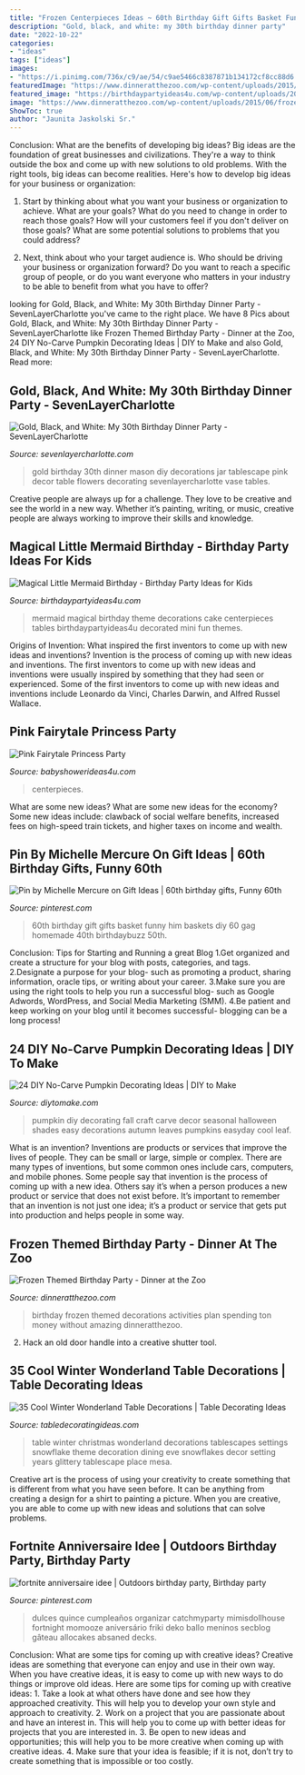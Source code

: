 ```yaml
---
title: "Frozen Centerpieces Ideas ~ 60th Birthday Gift Gifts Basket Funny Him Baskets Diy 60 Gag Homemade 40th Birthdaybuzz 50th"
description: "Gold, black, and white: my 30th birthday dinner party"
date: "2022-10-22"
categories:
- "ideas"
tags: ["ideas"]
images:
- "https://i.pinimg.com/736x/c9/ae/54/c9ae5466c8387871b134172cf8cc88d6.jpg"
featuredImage: "https://www.dinneratthezoo.com/wp-content/uploads/2015/06/frozen12.jpg"
featured_image: "https://birthdaypartyideas4u.com/wp-content/uploads/2017/02/Magical-Little-Mermaid-Birthday-Mini-Cake.jpg"
image: "https://www.dinneratthezoo.com/wp-content/uploads/2015/06/frozen12.jpg"
ShowToc: true
author: "Jaunita Jaskolski Sr."
---
```



Conclusion: What are the benefits of developing big ideas?
Big ideas are the foundation of great businesses and civilizations. They're a way to think outside the box and come up with new solutions to old problems. With the right tools, big ideas can become realities. Here's how to develop big ideas for your business or organization:
1. Start by thinking about what you want your business or organization to achieve. What are your goals? What do you need to change in order to reach those goals? How will your customers feel if you don't deliver on those goals? What are some potential solutions to problems that you could address?

2. Next, think about who your target audience is. Who should be driving your business or organization forward? Do you want to reach a specific group of people, or do you want everyone who matters in your industry to be able to benefit from what you have to offer?

	

		
looking for Gold, Black, and White: My 30th Birthday Dinner Party - SevenLayerCharlotte you've came to the right place. We have 8 Pics about Gold, Black, and White: My 30th Birthday Dinner Party - SevenLayerCharlotte like Frozen Themed Birthday Party - Dinner at the Zoo, 24 DIY No-Carve Pumpkin Decorating Ideas | DIY to Make and also Gold, Black, and White: My 30th Birthday Dinner Party - SevenLayerCharlotte. Read more:
		
    
## Gold, Black, And White: My 30th Birthday Dinner Party - SevenLayerCharlotte

<img loading=lazy src="https://i1.wp.com/sevenlayercharlotte.com/wp-content/uploads/2015/01/img_3985.jpg" onerror="this.onerror=null;this.src='https://tse2.mm.bing.net/th?id=OIP.3MnnMTYDNzv94AchCk7ONgHaE8&amp;pid=15.1';" alt="Gold, Black, and White: My 30th Birthday Dinner Party - SevenLayerCharlotte">

_Source: sevenlayercharlotte.com_

>gold birthday 30th dinner mason diy decorations jar tablescape pink decor table flowers decorating sevenlayercharlotte vase tables. 

	

Creative people are always up for a challenge. They love to be creative and see the world in a new way. Whether it’s painting, writing, or music, creative people are always working to improve their skills and knowledge.

    
## Magical Little Mermaid Birthday - Birthday Party Ideas For Kids

<img loading=lazy src="https://birthdaypartyideas4u.com/wp-content/uploads/2017/02/Magical-Little-Mermaid-Birthday-Mini-Cake.jpg" onerror="this.onerror=null;this.src='https://tse1.mm.bing.net/th?id=OIP.AItZLAxb1-0IajXZeDrQHgHaJL&amp;pid=15.1';" alt="Magical Little Mermaid Birthday - Birthday Party Ideas for Kids">

_Source: birthdaypartyideas4u.com_

>mermaid magical birthday theme decorations cake centerpieces tables birthdaypartyideas4u decorated mini fun themes. 

	

Origins of Invention: What inspired the first inventors to come up with new ideas and inventions?
Invention is the process of coming up with new ideas and inventions. The first inventors to come up with new ideas and inventions were usually inspired by something that they had seen or experienced. Some of the first inventors to come up with new ideas and inventions include Leonardo da Vinci, Charles Darwin, and Alfred Russel Wallace.

    
## Pink Fairytale Princess Party

<img loading=lazy src="https://www.babyshowerideas4u.com/wp-content/uploads/2014/01/princess-51.jpg" onerror="this.onerror=null;this.src='https://tse3.mm.bing.net/th?id=OIP.8FCeP8S5CYpfyLGueVRzTwHaLH&amp;pid=15.1';" alt="Pink Fairytale Princess Party">

_Source: babyshowerideas4u.com_

>centerpieces. 

	

What are some new ideas?
What are some new ideas for the economy? 
Some new ideas include: clawback of social welfare benefits, increased fees on high-speed train tickets, and higher taxes on income and wealth.

    
## Pin By Michelle Mercure On Gift Ideas | 60th Birthday Gifts, Funny 60th

<img loading=lazy src="https://i.pinimg.com/736x/93/e2/56/93e2565ef474efbcf1e1a7d8fb19066b--birthday-gift-baskets-th-birthday-gifts.jpg" onerror="this.onerror=null;this.src='https://tse2.mm.bing.net/th?id=OIP.1GNUAR704HLAS8wyh5mytgHaFh&amp;pid=15.1';" alt="Pin by Michelle Mercure on Gift Ideas | 60th birthday gifts, Funny 60th">

_Source: pinterest.com_

>60th birthday gift gifts basket funny him baskets diy 60 gag homemade 40th birthdaybuzz 50th. 

	

Conclusion: Tips for Starting and Running a great Blog
1.Get organized and create a structure for your blog with posts, categories, and tags.
2.Designate a purpose for your blog- such as promoting a product, sharing information, oracle tips, or writing about your career. 
3.Make sure you are using the right tools to help you run a successful blog- such as Google Adwords, WordPress, and Social Media Marketing (SMM). 
4.Be patient and keep working on your blog until it becomes successful- blogging can be a long process!

    
## 24 DIY No-Carve Pumpkin Decorating Ideas | DIY To Make

<img loading=lazy src="http://www.diytomake.com/wp-content/uploads/2015/12/seasonal-pumpkin.jpg" onerror="this.onerror=null;this.src='https://tse4.mm.bing.net/th?id=OIP.CHr5DTnAhU68D6jucVmz3AHaJx&amp;pid=15.1';" alt="24 DIY No-Carve Pumpkin Decorating Ideas | DIY to Make">

_Source: diytomake.com_

>pumpkin diy decorating fall craft carve decor seasonal halloween shades easy decorations autumn leaves pumpkins easyday cool leaf. 

	

What is an invention?
Inventions are products or services that improve the lives of people. They can be small or large, simple or complex. There are many types of inventions, but some common ones include cars, computers, and mobile phones. Some people say that invention is the process of coming up with a new idea. Others say it’s when a person produces a new product or service that does not exist before. It’s important to remember that an invention is not just one idea; it’s a product or service that gets put into production and helps people in some way.

    
## Frozen Themed Birthday Party - Dinner At The Zoo

<img loading=lazy src="https://www.dinneratthezoo.com/wp-content/uploads/2015/06/frozen12.jpg" onerror="this.onerror=null;this.src='https://tse2.mm.bing.net/th?id=OIP.UnKtoGRBGxsKyCkF2owZsAHaLH&amp;pid=15.1';" alt="Frozen Themed Birthday Party - Dinner at the Zoo">

_Source: dinneratthezoo.com_

>birthday frozen themed decorations activities plan spending ton money without amazing dinneratthezoo. 

	

2. Hack an old door handle into a creative shutter tool.

    
## 35 Cool Winter Wonderland Table Decorations | Table Decorating Ideas

<img loading=lazy src="https://www.tabledecoratingideas.com/static/img/glittery-snowflakes-on-winter-wonderland-table-730.jpg" onerror="this.onerror=null;this.src='https://tse2.mm.bing.net/th?id=OIP.jDJdw_pkP8lHVV9mlRtzgAHaJ3&amp;pid=15.1';" alt="35 Cool Winter Wonderland Table Decorations | Table Decorating Ideas">

_Source: tabledecoratingideas.com_

>table winter christmas wonderland decorations tablescapes settings snowflake theme decoration dining eve snowflakes decor setting years glittery tablescape place mesa. 

	

Creative art is the process of using your creativity to create something that is different from what you have seen before. It can be anything from creating a design for a shirt to painting a picture. When you are creative, you are able to come up with new ideas and solutions that can solve problems.

    
## Fortnite Anniversaire Idee | Outdoors Birthday Party, Birthday Party

<img loading=lazy src="https://i.pinimg.com/736x/c9/ae/54/c9ae5466c8387871b134172cf8cc88d6.jpg" onerror="this.onerror=null;this.src='https://tse2.mm.bing.net/th?id=OIP.b25lTzOips8CqNjOab8d1wHaLG&amp;pid=15.1';" alt="fortnite anniversaire idee | Outdoors birthday party, Birthday party">

_Source: pinterest.com_

>dulces quince cumpleaños organizar catchmyparty mimisdollhouse fortnight momooze aniversário friki deko ballo meninos secblog gâteau allocakes absaned decks. 

	

Conclusion: What are some tips for coming up with creative ideas?
Creative ideas are something that everyone can enjoy and use in their own way. When you have creative ideas, it is easy to come up with new ways to do things or improve old ideas. Here are some tips for coming up with creative ideas: 1. Take a look at what others have done and see how they approached creativity. This will help you to develop your own style and approach to creativity. 2. Work on a project that you are passionate about and have an interest in. This will help you to come up with better ideas for projects that you are interested in. 3. Be open to new ideas and opportunities; this will help you to be more creative when coming up with creative ideas. 4. Make sure that your idea is feasible; if it is not, don’t try to create something that is impossible or too costly. 

